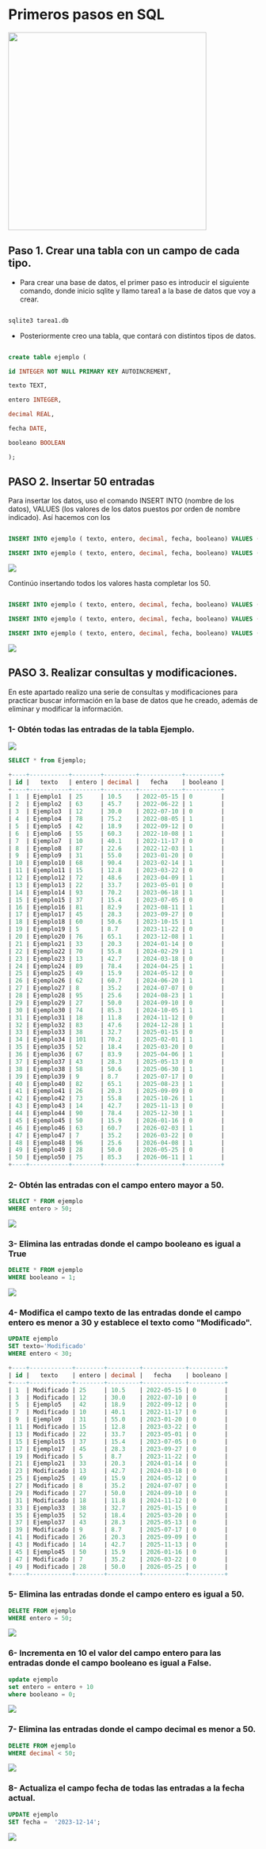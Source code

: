 <!--

<img src="img/Untitled 1.png">

<img src="img/Untitled 2.png">

<img src="img/Untitled 3.png">

<img src="img/Untitled 4.png">

<img src="img/Untitled 5.png">

<img src="img/Untitled 6.png">

<img src="img/Untitled 7.png">

<img src="img/Untitled 8.png">

<img src="img/Untitled 9.png">

<img src="img/Untitled 10.png">

-->

# Primeros pasos en SQL

<img src="https://upload.wikimedia.org/wikipedia/commons/3/38/Vincent_van_Gogh_-_First_Steps%2C_after_Millet.jpg" height="400px">

## Paso 1. Crear una tabla con un campo de cada tipo.

- Para crear una base de datos, el primer paso es introducir el siguiente comando, donde inicio sqlite y llamo tarea1 a la base de datos que voy a crear.

```SQL

sqlite3 tarea1.db

```

- Posteriormente creo una tabla, que contará con distintos tipos de datos.

```SQL

create table ejemplo (

id INTEGER NOT NULL PRIMARY KEY AUTOINCREMENT,

texto TEXT,

entero INTEGER,

decimal REAL,

fecha DATE,

booleano BOOLEAN

);

```

## PASO 2. Insertar 50 entradas

Para insertar los datos, uso el comando INSERT INTO (nombre de los datos), VALUES (los valores de los datos puestos por orden de nombre indicado). Así hacemos con los

```SQL

INSERT INTO ejemplo ( texto, entero, decimal, fecha, booleano) VALUES ('Ejemplo1', '35', '10.5', '2022-05-15', '0' );

INSERT INTO ejemplo ( texto, entero, decimal, fecha, booleano) VALUES ('Ejemplo2', '63', '45.7', '2022-06-22', '1' );

```

<img src="img/Untitled.png">

Continúo insertando todos los valores hasta completar los 50.

```SQL

INSERT INTO ejemplo ( texto, entero, decimal, fecha, booleano) VALUES ('Ejemplo48', '96', '25.6', '2026-04-08', '1' );

INSERT INTO ejemplo ( texto, entero, decimal, fecha, booleano) VALUES ('Ejemplo49', '28', '50.0', '2026-05-25', '0' );

INSERT INTO ejemplo ( texto, entero, decimal, fecha, booleano) VALUES ('Ejemplo50', '75', '85.3', '2026-06-11', '1' );

```

<img src="img/Untitled 1.png">

## PASO 3. Realizar consultas y modificaciones.

En este apartado realizo una serie de consultas y modificaciones para practicar buscar información en la base de datos que he creado, además de eliminar y modificar la información.

### 1- Obtén todas las entradas de la tabla Ejemplo.

<img src="img/Untitled 4.png">

```SQL
SELECT * from Ejemplo;
```

```SQL
+----+-----------+--------+---------+------------+----------+
| id |   texto   | entero | decimal |   fecha    | booleano |
+----+-----------+--------+---------+------------+----------+
| 1  | Ejemplo1  | 25     | 10.5    | 2022-05-15 | 0        |
| 2  | Ejemplo2  | 63     | 45.7    | 2022-06-22 | 1        |
| 3  | Ejemplo3  | 12     | 30.0    | 2022-07-10 | 0        |
| 4  | Ejemplo4  | 78     | 75.2    | 2022-08-05 | 1        |
| 5  | Ejemplo5  | 42     | 18.9    | 2022-09-12 | 0        |
| 6  | Ejemplo6  | 55     | 60.3    | 2022-10-08 | 1        |
| 7  | Ejemplo7  | 10     | 40.1    | 2022-11-17 | 0        |
| 8  | Ejemplo8  | 87     | 22.6    | 2022-12-03 | 1        |
| 9  | Ejemplo9  | 31     | 55.0    | 2023-01-20 | 0        |
| 10 | Ejemplo10 | 68     | 90.4    | 2023-02-14 | 1        |
| 11 | Ejemplo11 | 15     | 12.8    | 2023-03-22 | 0        |
| 12 | Ejemplo12 | 72     | 48.6    | 2023-04-09 | 1        |
| 13 | Ejemplo13 | 22     | 33.7    | 2023-05-01 | 0        |
| 14 | Ejemplo14 | 93     | 70.2    | 2023-06-18 | 1        |
| 15 | Ejemplo15 | 37     | 15.4    | 2023-07-05 | 0        |
| 16 | Ejemplo16 | 81     | 82.9    | 2023-08-11 | 1        |
| 17 | Ejemplo17 | 45     | 28.3    | 2023-09-27 | 0        |
| 18 | Ejemplo18 | 60     | 50.6    | 2023-10-15 | 1        |
| 19 | Ejemplo19 | 5      | 8.7     | 2023-11-22 | 0        |
| 20 | Ejemplo20 | 76     | 65.1    | 2023-12-08 | 1        |
| 21 | Ejemplo21 | 33     | 20.3    | 2024-01-14 | 0        |
| 22 | Ejemplo22 | 70     | 55.8    | 2024-02-29 | 1        |
| 23 | Ejemplo23 | 13     | 42.7    | 2024-03-18 | 0        |
| 24 | Ejemplo24 | 89     | 78.4    | 2024-04-25 | 1        |
| 25 | Ejemplo25 | 49     | 15.9    | 2024-05-12 | 0        |
| 26 | Ejemplo26 | 62     | 60.7    | 2024-06-20 | 1        |
| 27 | Ejemplo27 | 8      | 35.2    | 2024-07-07 | 0        |
| 28 | Ejemplo28 | 95     | 25.6    | 2024-08-23 | 1        |
| 29 | Ejemplo29 | 27     | 50.0    | 2024-09-10 | 0        |
| 30 | Ejemplo30 | 74     | 85.3    | 2024-10-05 | 1        |
| 31 | Ejemplo31 | 18     | 11.8    | 2024-11-12 | 0        |
| 32 | Ejemplo32 | 83     | 47.6    | 2024-12-28 | 1        |
| 33 | Ejemplo33 | 38     | 32.7    | 2025-01-15 | 0        |
| 34 | Ejemplo34 | 101    | 70.2    | 2025-02-01 | 1        |
| 35 | Ejemplo35 | 52     | 18.4    | 2025-03-20 | 0        |
| 36 | Ejemplo36 | 67     | 83.9    | 2025-04-06 | 1        |
| 37 | Ejemplo37 | 43     | 28.3    | 2025-05-13 | 0        |
| 38 | Ejemplo38 | 58     | 50.6    | 2025-06-30 | 1        |
| 39 | Ejemplo39 | 9      | 8.7     | 2025-07-17 | 0        |
| 40 | Ejemplo40 | 82     | 65.1    | 2025-08-23 | 1        |
| 41 | Ejemplo41 | 26     | 20.3    | 2025-09-09 | 0        |
| 42 | Ejemplo42 | 73     | 55.8    | 2025-10-26 | 1        |
| 43 | Ejemplo43 | 14     | 42.7    | 2025-11-13 | 0        |
| 44 | Ejemplo44 | 90     | 78.4    | 2025-12-30 | 1        |
| 45 | Ejemplo45 | 50     | 15.9    | 2026-01-16 | 0        |
| 46 | Ejemplo46 | 63     | 60.7    | 2026-02-03 | 1        |
| 47 | Ejemplo47 | 7      | 35.2    | 2026-03-22 | 0        |
| 48 | Ejemplo48 | 96     | 25.6    | 2026-04-08 | 1        |
| 49 | Ejemplo49 | 28     | 50.0    | 2026-05-25 | 0        |
| 50 | Ejemplo50 | 75     | 85.3    | 2026-06-11 | 1        |
+----+-----------+--------+---------+------------+----------+

```

### 2- Obtén las entradas con el campo entero mayor a 50.

```SQL
SELECT * FROM ejemplo
WHERE entero > 50;
```

<img src="img/Untitled 5.png">

### 3- Elimina las entradas donde el campo booleano es igual a True

```SQL
DELETE * FROM ejemplo
WHERE booleano = 1;
```

<img src="img/Untitled 6.png">

### 4- Modifica el campo texto de las entradas donde el campo entero es menor a 30 y establece el texto como "Modificado".

```SQL
UPDATE ejemplo
SET texto='Modificado'
WHERE entero < 30;
```

```SQL
+----+------------+--------+---------+------------+----------+
| id |   texto    | entero | decimal |   fecha    | booleano |
+----+------------+--------+---------+------------+----------+
| 1  | Modificado | 25     | 10.5    | 2022-05-15 | 0        |
| 3  | Modificado | 12     | 30.0    | 2022-07-10 | 0        |
| 5  | Ejemplo5   | 42     | 18.9    | 2022-09-12 | 0        |
| 7  | Modificado | 10     | 40.1    | 2022-11-17 | 0        |
| 9  | Ejemplo9   | 31     | 55.0    | 2023-01-20 | 0        |
| 11 | Modificado | 15     | 12.8    | 2023-03-22 | 0        |
| 13 | Modificado | 22     | 33.7    | 2023-05-01 | 0        |
| 15 | Ejemplo15  | 37     | 15.4    | 2023-07-05 | 0        |
| 17 | Ejemplo17  | 45     | 28.3    | 2023-09-27 | 0        |
| 19 | Modificado | 5      | 8.7     | 2023-11-22 | 0        |
| 21 | Ejemplo21  | 33     | 20.3    | 2024-01-14 | 0        |
| 23 | Modificado | 13     | 42.7    | 2024-03-18 | 0        |
| 25 | Ejemplo25  | 49     | 15.9    | 2024-05-12 | 0        |
| 27 | Modificado | 8      | 35.2    | 2024-07-07 | 0        |
| 29 | Modificado | 27     | 50.0    | 2024-09-10 | 0        |
| 31 | Modificado | 18     | 11.8    | 2024-11-12 | 0        |
| 33 | Ejemplo33  | 38     | 32.7    | 2025-01-15 | 0        |
| 35 | Ejemplo35  | 52     | 18.4    | 2025-03-20 | 0        |
| 37 | Ejemplo37  | 43     | 28.3    | 2025-05-13 | 0        |
| 39 | Modificado | 9      | 8.7     | 2025-07-17 | 0        |
| 41 | Modificado | 26     | 20.3    | 2025-09-09 | 0        |
| 43 | Modificado | 14     | 42.7    | 2025-11-13 | 0        |
| 45 | Ejemplo45  | 50     | 15.9    | 2026-01-16 | 0        |
| 47 | Modificado | 7      | 35.2    | 2026-03-22 | 0        |
| 49 | Modificado | 28     | 50.0    | 2026-05-25 | 0        |
+----+------------+--------+---------+------------+----------+
```

### 5- Elimina las entradas donde el campo entero es igual a 50.

```SQL
DELETE FROM ejemplo
WHERE entero = 50;
```

<img src="img/Untitled 7.png">

### 6- Incrementa en 10 el valor del campo entero para las entradas donde el campo booleano es igual a False.

```SQL
update ejemplo
set entero = entero + 10
where booleano = 0;
```

<img src="img/Untitled 8.png">

### 7- Elimina las entradas donde el campo decimal es menor a 50.

```SQL
DELETE FROM ejemplo
WHERE decimal < 50;
```

<img src="img/Untitled 9.png">

### 8- Actualiza el campo fecha de todas las entradas a la fecha actual.

```SQL
UPDATE ejemplo
SET fecha =  '2023-12-14';
```

<img src="img/Untitled 10.png">
